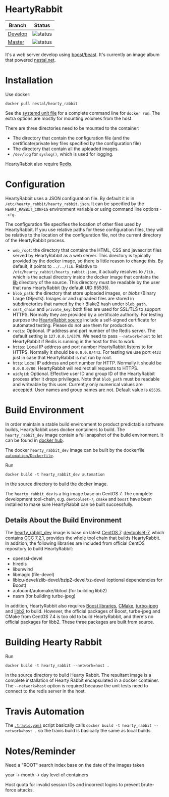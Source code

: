 # HeartyRabbit

Branch  | Status
--------|--------
[Develop](https://github.com/nestal/hearty_rabbit/tree/develop) | ![status](https://travis-ci.org/nestal/hearty_rabbit.svg?branch=develop)
[Master](https://github.com/nestal/hearty_rabbit/tree/master)  | ![status](https://travis-ci.org/nestal/hearty_rabbit.svg?branch=master)

It's a web server develop using [boost/beast](https://github.com/boostorg/beast). It's
currently an image album that powered [nestal.net](https://www.nestal.net).

# Installation

Use docker:

	docker pull nestal/hearty_rabbit

See the [systemd unit file](systemd/hearty_rabbit.service) for
a complete command line for `docker run`. The extra options are mostly for mounting volumes from the host.

There are three directories need to be mounted to the container:

-   The directory that contain the configuration file (and the certificate/private key files specified by the
    configuration file)
-   The directory that contain all the uploaded images.
-   `/dev/log` for `syslog()`, which is used for logging.

HeartyRabbit also require [Redis](https://redis.io/).

# Configuration

HeartyRabbit uses a JSON configuration file. By default it is in `/etc/hearty_rabbit/hearty_rabbit.json`.
It can be specified by the `HEART_RABBIT_CONFIG` environment variable or using command line options `--cfg`.

The configuration file specifies the location of other files used by HeartyRabbit. If you use relative
paths for these configuration files, they will be relative to the location of the configuration file,
not the current directory of the HeartyRabbit process.

-   `web_root`: the directory that contains the HTML, CSS and javascript files served by HeartyRabbit
    as a web server. This directory is typically provided by the docker image, so there is little
    reason to change this. By default, it points to `../../lib`. Relative to
    `/etc/hearty_rabbit/hearty_rabbit.json`, it actually resolves to `/lib,` which is the actual
    directory inside the docker image that contains the [lib](lib) directory of the source.
    This directory must be readable by the user that runs HeartyRabbit (by default UID 65535).
-   `blob_path`: the directory that store uploaded images, or _blobs_ (Binary Large OBjects).
    Images or and uploaded files are stored in subdirectories that named by their Blake2 hash
    under `blob_path`.
-   `cert_chain` and `private_key`: both files are used for SSL/TLS to support HTTPS. Normally
    they are provided by a certificate authority. For testing purpose the
    [HeartyRabbit source](etc/hearty_rabbit) include a self-signed certificate for
    automated testing. Please do not use them for production.
-   `redis`: Optional. IP address and port number of the Redis server. The default setting
	 is `127.0.0.1/6379`. We need to pass `--network=host` to let HeartyRabbit if Redis
	 is running in the host for this to work. 
-   `https`: Local IP address and port number HeartyRabbit listens to for HTTPS.
	 Normally it should be `0.0.0.0/443`. For testing we use port `4433` just in
	 case that HeartyRabbit is not run by root.
-   `http`: Local IP address and port number for HTTP. Normally it should be
	`0.0.0.0/80`. HeartyRabbit will redirect all requests to HTTPS.
-   `uid`/`gid`: Optional. Effective user ID and group ID of the HeartyRabbit
	process after it drops privileges. Note that `blob_path` must be readable
	and writeable by this user. Currently only numerical values are accepted.
	User names and group names are not. Default value is `65535`. 

# Build Environment

In order maintain a stable build environment to product predictable software
builds, HeartyRabbit uses docker containers to build. The `hearty_rabbit_dev` image 
contain a full snapshot of the build environment. It can be found in [docker hub](https://hub.docker.com/r/nestal/hearty_rabbit_dev/).

The docker `hearty_rabbit_dev` image can be built by the dockerfile [`automation/Dockerfile`](automation/Dockerfile).

Run

	docker build -t hearty_rabbit_dev automation
	
in the source directory to build the docker image.

The `hearty_rabbit_dev` is a big image base on CentOS 7. The complete development
tool-chain, e.g. `devtoolset-7`, `cmake` and `boost` have been installed to
make sure HeartyRabbit can be built successfully.

## Details About the Build Environment

The [hearty_rabbit_dev](https://hub.docker.com/r/nestal/hearty_rabbit_dev/)
image is base on latest [CentOS 7](https://hub.docker.com/_/centos/).
[devtoolset-7](https://www.softwarecollections.org/en/scls/rhscl/devtoolset-7/),
which contains [GCC 7.2.1](https://gcc.gnu.org/gcc-7/), provides the whole tool
chain that builds HeartyRabbit. In addition, the following libraries are included
from official CentOS repository to build HeartyRabbit:

- openssl-devel
- hiredis
- libunwind
- libmagic (file-devel)
- libicu-devel/zlib-devel/bzip2-devel/xz-devel (optional dependencies for Boost)
- autoconf/automake/libtool (for building libb2)
- nasm (for building turbe-jpeg)

In addition, HeartyRabbit also requires [Boost libraries](http://boost.org),
[CMake](https://cmake.org), [turbo-jpeg](https://libjpeg-turbo.org/Documentation/Documentation )
and [libb2](https://github.com/BLAKE2/libb2) to
build. However, the official packages of Boost, turbe-jpeg and CMake from CentOS 7.4 is
too old to build HeartyRabbit, and there's no official packages for libb2.
These three packages are built from source.

# Building Hearty Rabbit

Run

	docker build -t hearty_rabbit --network=host .
	
in the source directory to build Hearty Rabbit. The resultant image is a
complete installation of Hearty Rabbit encapsulated in a docker container.
The `--network=host` option is required because the unit tests need to
connect to the redis server in the host.

# Travis Automation

The [`.travis.yaml`](.travis.yml) script basically calls
`docker build -t hearty_rabbit --network=host .` so the
travis build is basically the same as local builds.

# Notes/Reminder

Need a "ROOT" search index base on the date of the images taken

year -> month -> day level of containers

Host quota for invalid session IDs and incorrect logins to prevent brute-force
attacks.
